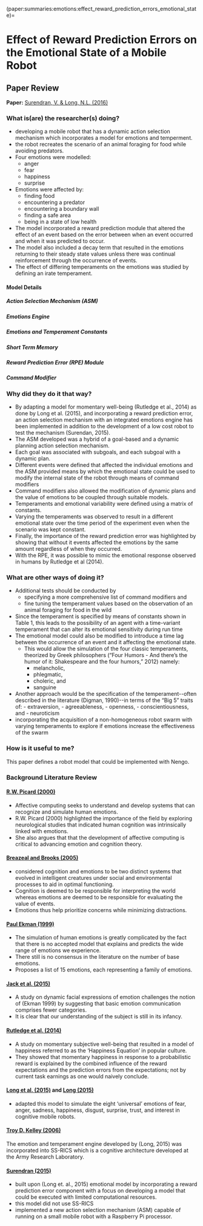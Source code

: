 (paper:summaries:emotions:effect_reward_prediction_errors_emotional_state)=
# Effect of Reward Prediction Errors on the Emotional State of a Mobile Robot

## Paper Review

**Paper:** [Surendran, V. & Long, N.L. (2016)](http://acs.ist.psu.edu/iccm2016/proceedings/surendran2016iccm.pdf)

### What is(are) the researcher(s) doing?
- developing a mobile robot that has a dynamic action selection mechanism which incorporates a model for emotions and temperment.
- the robot recreates the scenario of an animal foraging for food while avoiding predators.
- Four emotions were modelled:
	- anger
	- fear
	- happiness
	- surprise
- Emotions were affected by:
	- finding food
	- encountering a predator
	- encountering a boundary wall
	- finding a safe area
	- being in a state of low health
- The model incorporated a reward prediction module that altered the effect of an event based on the error between when an event occurred and when it was predicted to occur.
- The model also included a decay term that resulted in the emotions returning to their steady state values unless there was continual reinforcement through the occurrence of events.
- The effect of differing temperaments on the emotions was studied by defining an irate temperament.

#### Model Details

##### Action Selection Mechanism (ASM)

##### Emotions Engine

##### Emotions and Temperament Constants 

##### Short Term Memory

##### Reward Prediction Error (RPE) Module

##### Command Modifier 

### Why did they do it that way?
- By adapting a model for momentary well-being (Rutledge et al., 2014) as done by Long et al. (2015), and incorporating a reward prediction error, an action selection mechanism with an integrated emotions engine has been implemented in addition to the development of a low cost robot to test the mechanism (Surendan, 2015). 
- The ASM developed was a hybrid of a goal-based and a dynamic planning action selection mechanism.
- Each goal was associated with subgoals, and each subgoal with a dynamic plan. 
- Different events were defined that affected the individual emotions and the ASM provided means by which the emotional state could be used to modify the internal state of the robot through means of command modifiers
- Command modifiers also allowed the modification of dynamic plans and the value of emotions to be coupled through suitable models. 
- Temperaments and emotional variability were defined using a matrix of constants. 
- Varying the temperaments was observed to result in a different emotional state over the time period of the experiment even when the scenario was kept constant. 
- Finally, the importance of the reward prediction error was highlighted by showing that without it events affected the emotions by the same amount regardless of when they occurred. 
- With the RPE, it was possible to mimic the emotional response observed in humans by Rutledge et al (2014). 

### What are other ways of doing it?
- Additional tests should be conducted by 
	- specifying a more comprehensive list of command modifiers and 
	- fine tuning the temperament values based on the observation of an animal foraging for food in the wild 
- Since the temperament is specified by means of constants shown in Table 1, this leads to the possibility of an agent with a time-variant temperament that can alter its emotional sensitivity during run time
- The emotional model could also be modified to introduce a time lag between the occurrence of an event and it affecting the emotional state. 
	- This would allow the simulation of the four classic temperaments, theorized by Greek philosophers (“Four Humors - And there’s the humor of it: Shakespeare and the four humors,” 2012) namely:
		- melancholic, 
		- phlegmatic, 
		- choleric, and 
		- sanguine 
- Another approach would be the specification of the temperament--often described in the literature (Digman, 1990)--in terms of the “Big 5” traits of: 
		- extraversion, 
		- agreeableness, 
		- openness, 
		- conscientiousness, and 
		- neuroticism
- incorporating the acquisition of a non-homogeneous robot swarm with varying temperaments to explore if emotions increase the effectiveness of the swarm

### How is it useful to me?
This paper defines a robot model that could be implemented with Nengo.

### Background Literature Review

#### [R.W. Picard (2000)](http://www.macs.hw.ac.uk/~yjc32/project/ref-social%20media%20campaign/1995-affective%20computing.pdf)
- Affective computing seeks to understand and develop systems that can recognize and simulate human emotions.
- R.W. Picard (2000) highlighted the importance of the field by exploring neurological studies that indicated human cognition was intrinsically linked with emotions. 
- She also argues that that the development of affective computing is critical to advancing emotion and cognition theory. 

#### [Breazeal and Brooks (2005)](https://oxford.universitypressscholarship.com/view/10.1093/acprof:oso/9780195166194.001.0001/acprof-9780195166194-chapter-10)
- considered cognition and emotions to be two distinct systems that evolved in intelligent creatures under social and environmental processes to aid in optimal functioning. 
- Cognition is deemed to be responsible for interpreting the world whereas emotions are deemed to be responsible for evaluating the value of events. 
- Emotions thus help prioritize concerns while minimizing distractions. 

#### [Paul Ekman (1999)](https://doi.org/10.1002/0470013494.ch3)
- The simulation of human emotions is greatly complicated by the fact that there is no accepted model that explains and predicts the wide range of emotions we experience.
- There still is no consensus in the literature on the number of base emotions.
- Proposes a list of 15 emotions, each representing a family of emotions.

#### [Jack et al. (2015)](https://doi.org/10.1016/j.cub.2013.11.064)
- A study on dynamic facial expressions of emotion challenges the notion of (Ekman 1999) by suggesting that basic emotion communication comprises fewer categories. 
- It is clear that our understanding of the subject is still in its infancy.

#### [Rutledge et al. (2014)](https://www.pnas.org/content/111/33/12252)
- A study on momentary subjective well-being that resulted in a model of happiness referred to as the ‘Happiness Equation’ in popular culture. 
- They showed that momentary happiness in response to a probabilistic reward is explained by the combined influence of the reward expectations and the prediction errors from the expectations; not by current task earnings as one would naively conclude. 

#### [Long et al. (2015)](https://www.researchgate.net/publication/274384955_An_Emotion_and_Temperament_Model_for_Cognitive_Mobile_Robots) and [Long (2015)](http://act-r.psy.cmu.edu/wordpress/wp-content/themes/ACT-R/workshops/2015/long-ACTR_2015a.pdf)
- adapted this model to simulate the eight ‘universal’ emotions of fear, anger, sadness, happiness, disgust, surprise, trust, and interest in cognitive mobile robots.

#### [Troy D. Kelley (2006)](https://api.semanticscholar.org/CorpusID:60631110)
The emotion and temperament engine developed by (Long, 2015) was incorporated into SS-RICS which is a cognitive architecture developed at the Army Research Laboratory.

#### [Surendran (2015)](https://etda.libraries.psu.edu/files/final_submissions/10871)
- built upon (Long et. al., 2015) emotional model by incorporating a reward prediction error component with a focus on developing a model that could be executed with limited computational resources. 
- this model did not use SS-RICS
- implemented a new action selection mechanism (ASM) capable of running on a small mobile robot with a Raspberry Pi processor.


